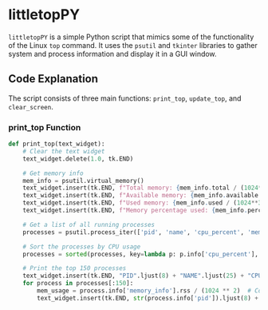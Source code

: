 # littletopPY

`littletopPY` is a simple Python script that mimics some of the functionality of the Linux `top` command. It uses the `psutil` and `tkinter` libraries to gather system and process information and display it in a GUI window.

## Code Explanation

The script consists of three main functions: `print_top`, `update_top`, and `clear_screen`.

### print_top Function

```python
def print_top(text_widget):
    # Clear the text widget
    text_widget.delete(1.0, tk.END)

    # Get memory info
    mem_info = psutil.virtual_memory()
    text_widget.insert(tk.END, f"Total memory: {mem_info.total / (1024**3):.2f} GB\n")
    text_widget.insert(tk.END, f"Available memory: {mem_info.available / (1024**3):.2f} GB\n")
    text_widget.insert(tk.END, f"Used memory: {mem_info.used / (1024**3):.2f} GB\n")
    text_widget.insert(tk.END, f"Memory percentage used: {mem_info.percent}%\n\n")

    # Get a list of all running processes
    processes = psutil.process_iter(['pid', 'name', 'cpu_percent', 'memory_info'])

    # Sort the processes by CPU usage
    processes = sorted(processes, key=lambda p: p.info['cpu_percent'], reverse=True)

    # Print the top 150 processes
    text_widget.insert(tk.END, "PID".ljust(8) + "NAME".ljust(25) + "CPU %".ljust(10) + "MEM USAGE (in MB)\n")
    for process in processes[:150]:
        mem_usage = process.info['memory_info'].rss / (1024 ** 2)  # Convert memory usage to MB
        text_widget.insert(tk.END, str(process.info['pid']).ljust(8) + process.info['name'].ljust(25) + str(process.info['cpu_percent']).ljust(10) + f"{mem_usage:.2f}\n")

